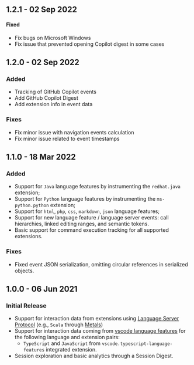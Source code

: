 ## 1.2.1 - 02 Sep 2022

#### Fixed
- Fix bugs on Microsoft Windows
- Fix issue that prevented opening Copilot digest in some cases

## 1.2.0 - 02 Sep 2022
### Added
- Tracking of GitHub Copilot events
- Add GitHub Copilot Digest
- Add extension info in event data

### Fixes
- Fix minor issue with navigation events calculation
- Fix minor issue related to event timestamps

## 1.1.0 - 18 Mar 2022
### Added 
- Support for `Java` language features by instrumenting the  `redhat.java` extension;
- Support for `Python` language features by instrumenting the `ms-python.python` extension;
- Support for `html`, `php`, `css`, `markdown`, `json` language features;
- Support for new language feature / language server events: call hierarchies, linked editing ranges, and semantic tokens. 
- Basic support for command execution tracking for all supported extensions. 

### Fixes
- Fixed event JSON serialization, omitting circular references in serialized objects.


## 1.0.0 - 06 Jun 2021
### Initial Release
* Support for interaction data from extensions using [Language Server Protocol][lsp] (e.g., `Scala` through [Metals][metals]) 
* Support for interaction data coming from [vscode language features][vsclf] for the following language and extension pairs:
  * `TypeScript` and `JavaScript` from `vscode.typescript-language-features` integrated extension.
* Session exploration and basic analytics through a Session Digest.

[lsp]: https://microsoft.github.io/language-server-protocol/
[metals]: https://scalameta.org/metals/
[vsclf]: https://code.visualstudio.com/api/language-extensions/overview
